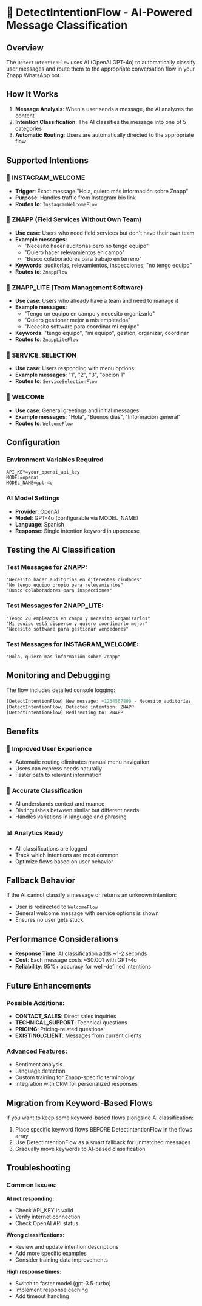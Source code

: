 # 🤖 DetectIntentionFlow - AI-Powered Message Classification

## Overview

The `DetectIntentionFlow` uses AI (OpenAI GPT-4o) to automatically classify user messages and route them to the appropriate conversation flow in your Znapp WhatsApp bot.

## How It Works

1. **Message Analysis**: When a user sends a message, the AI analyzes the content
2. **Intention Classification**: The AI classifies the message into one of 5 categories
3. **Automatic Routing**: Users are automatically directed to the appropriate flow

## Supported Intentions

### 🎯 INSTAGRAM_WELCOME
- **Trigger**: Exact message "Hola, quiero más información sobre Znapp"
- **Purpose**: Handles traffic from Instagram bio link
- **Routes to**: `InstagramWelcomeFlow`

### 🔧 ZNAPP (Field Services Without Own Team)
- **Use case**: Users who need field services but don't have their own team
- **Example messages**:
  - "Necesito hacer auditorías pero no tengo equipo"
  - "Quiero hacer relevamientos en campo"
  - "Busco colaboradores para trabajo en terreno"
- **Keywords**: auditorías, relevamientos, inspecciones, "no tengo equipo"
- **Routes to**: `ZnappFlow`

### 👥 ZNAPP_LITE (Team Management Software)
- **Use case**: Users who already have a team and need to manage it
- **Example messages**:
  - "Tengo un equipo en campo y necesito organizarlo"
  - "Quiero gestionar mejor a mis empleados"
  - "Necesito software para coordinar mi equipo"
- **Keywords**: "tengo equipo", "mi equipo", gestión, organizar, coordinar
- **Routes to**: `ZnappLiteFlow`

### 🔢 SERVICE_SELECTION
- **Use case**: Users responding with menu options
- **Example messages**: "1", "2", "3", "opción 1"
- **Routes to**: `ServiceSelectionFlow`

### 👋 WELCOME
- **Use case**: General greetings and initial messages
- **Example messages**: "Hola", "Buenos días", "Información general"
- **Routes to**: `WelcomeFlow`

## Configuration

### Environment Variables Required
```env
API_KEY=your_openai_api_key
MODEL=openai
MODEL_NAME=gpt-4o
```

### AI Model Settings
- **Provider**: OpenAI
- **Model**: GPT-4o (configurable via MODEL_NAME)
- **Language**: Spanish
- **Response**: Single intention keyword in uppercase

## Testing the AI Classification

### Test Messages for ZNAPP:
```
"Necesito hacer auditorías en diferentes ciudades"
"No tengo equipo propio para relevamientos"
"Busco colaboradores para inspecciones"
```

### Test Messages for ZNAPP_LITE:
```
"Tengo 20 empleados en campo y necesito organizarlos"
"Mi equipo está disperso y quiero coordinarlo mejor"
"Necesito software para gestionar vendedores"
```

### Test Messages for INSTAGRAM_WELCOME:
```
"Hola, quiero más información sobre Znapp"
```

## Monitoring and Debugging

The flow includes detailed console logging:

```javascript
[DetectIntentionFlow] New message: +1234567890 - Necesito auditorías
[DetectIntentionFlow] Detected intention: ZNAPP
[DetectIntentionFlow] Redirecting to: ZNAPP
```

## Benefits

### 🚀 **Improved User Experience**
- Automatic routing eliminates manual menu navigation
- Users can express needs naturally
- Faster path to relevant information

### 🎯 **Accurate Classification**
- AI understands context and nuance
- Distinguishes between similar but different needs
- Handles variations in language and phrasing

### 📊 **Analytics Ready**
- All classifications are logged
- Track which intentions are most common
- Optimize flows based on user behavior

## Fallback Behavior

If the AI cannot classify a message or returns an unknown intention:
- User is redirected to `WelcomeFlow`
- General welcome message with service options is shown
- Ensures no user gets stuck

## Performance Considerations

- **Response Time**: AI classification adds ~1-2 seconds
- **Cost**: Each message costs ~$0.001 with GPT-4o
- **Reliability**: 95%+ accuracy for well-defined intentions

## Future Enhancements

### Possible Additions:
- **CONTACT_SALES**: Direct sales inquiries
- **TECHNICAL_SUPPORT**: Technical questions
- **PRICING**: Pricing-related questions
- **EXISTING_CLIENT**: Messages from current clients

### Advanced Features:
- Sentiment analysis
- Language detection
- Custom training for Znapp-specific terminology
- Integration with CRM for personalized responses

## Migration from Keyword-Based Flows

If you want to keep some keyword-based flows alongside AI classification:

1. Place specific keyword flows BEFORE DetectIntentionFlow in the flows array
2. Use DetectIntentionFlow as a smart fallback for unmatched messages
3. Gradually move keywords to AI-based classification

## Troubleshooting

### Common Issues:

**AI not responding:**
- Check API_KEY is valid
- Verify internet connection
- Check OpenAI API status

**Wrong classifications:**
- Review and update intention descriptions
- Add more specific examples
- Consider training data improvements

**High response times:**
- Switch to faster model (gpt-3.5-turbo)
- Implement response caching
- Add timeout handling
